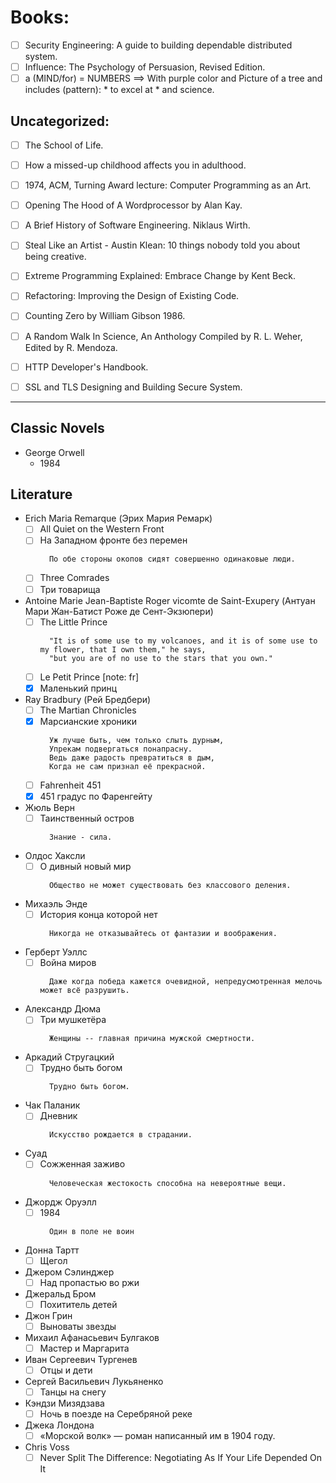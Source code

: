 # Books:

- [ ] Security Engineering: A guide to building dependable distributed system.
- [ ] Influence: The Psychology of Persuasion, Revised Edition.
- [ ] a (MIND/for) = NUMBERS ==> With purple color and Picture of a tree and includes (pattern): * to excel at * and science.

## Uncategorized:
- [ ] The School of Life.
- [ ] How a missed-up childhood affects you in adulthood.
- [ ] 1974, ACM, Turning Award lecture: Computer Programming as an Art.
- [ ] Opening The Hood of A Wordprocessor by Alan Kay.
- [ ] A Brief History of Software Engineering. Niklaus Wirth.
- [ ] Steal Like an Artist - Austin Klean: 10 things nobody told you about being creative.
- [ ] Extreme Programming Explained: Embrace Change by Kent Beck.
- [ ] Refactoring: Improving the Design of Existing Code.
- [ ] Counting Zero by William Gibson 1986.
- [ ] A Random Walk In Science, An Anthology Compiled by R. L. Weher, Edited by R. Mendoza.
- [ ] HTTP Developer's Handbook.
- [ ] SSL and TLS Designing and Building Secure System.


----------------------------


## Classic Novels
- George Orwell
  - 1984

## Literature

- Erich Maria Remarque (Эрих Мария Ремарк)
  - [ ] All Quiet on the Western Front
  - [ ] На Западном фронте без перемен
    ```
      По обе стороны окопов сидят совершенно одинаковые люди.
    ```
  - [ ] Three Comrades
  - [ ] Три товарища
- Antoine Marie Jean-Baptiste Roger vicomte de Saint-Exupery (Антуан Мари Жан-Батист Роже де Сент-Экзюпери)
  - [ ] The Little Prince
    ```
      "It is of some use to my volcanoes, and it is of some use to my flower, that I own them," he says,
      "but you are of no use to the stars that you own."
    ```
  - [ ] Le Petit Prince [note: fr]
  - [x] Маленький принц
- Ray Bradbury (Рей Бредбери)
  - [ ] The Martian Chronicles
  - [x] Марсианские хроники
    ```
      Уж лучше быть, чем только слыть дурным,
      Упрекам подвергаться понапрасну.
      Ведь даже радость превратиться в дым,
      Когда не сам признал её прекрасной.
    ```
  - [ ] Fahrenheit 451
  - [x] 451 градус по Фаренгейту

- Жюль Верн
  - [ ] Таинственный остров
    ```
      Знание - сила.
    ```
- Олдос Хаксли
  - [ ] О дивный новый мир
    ```
      Общество не может существовать без классового деления.
    ```
- Михаэль Энде
  - [ ] История конца которой нет
    ```
      Никогда не отказывайтесь от фантазии и воображения.
    ```
- Герберт Уэллс
  - [ ] Война миров
    ```
      Даже когда победа кажется очевидной, непредусмотренная мелочь может всё разрушить.
    ```
- Александр Дюма
  - [ ] Три мушкетёра
    ```
      Женщины -- главная причина мужской смертности.
    ```
- Аркадий Стругацкий
  - [ ] Трудно быть богом
    ```
      Трудно быть богом.
    ```
- Чак Паланик
  - [ ] Дневник
    ```
      Искусство рождается в страдании.
    ```
- Суад
  - [ ] Сожженная заживо
    ```
      Человеческая жестокость способна на невероятные вещи.
    ```
- Джордж Оруэлл
  - [ ] 1984
    ```
      Один в поле не воин
    ```
- Донна Тартт
  - [ ] Щегол 
- Джером Сэлинджер
  - [ ] Над пропастью во ржи
- Джеральд Бром
  - [ ] Похититель детей
- Джон Грин
  - [ ] Выноваты звезды
- Михаил Афанасьевич Булгаков
  - [ ] Мастер и Маргарита
- Иван Сергеевич Тургенев
  - [ ] Отцы и дети
- Сергей Васильевич Лукьяненко
  - [ ] Танцы на снегу
- Кэндзи Мизядзава
  - [ ] Ночь в поезде на Серебряной реке
- Джека Лондона
  - [ ] «Морской волк» — роман  написанный им в 1904 году.
- Chris Voss
  - [ ] Never Split The Difference: Negotiating As If Your Life Depended On It

